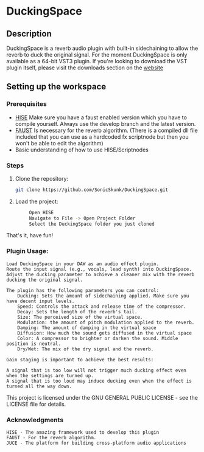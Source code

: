 # DuckingSpace

## Description
DuckingSpace is a reverb audio plugin with built-in sidechaining to allow the reverb to duck the original signal.
For the moment DuckingSpace is only available as a 64-bit VST3 plugin.
If you're looking to download the VST plugin itself, please visit the downloads section on the [website](https://www.sonicskunk.com/#Downloads)

## Setting up the workspace
### Prerequisites
- [HISE](https://github.com/christophhart/HISE/tree/develop)
        Make sure you have a faust enabled version which you have to compile yourself. Always use the develop branch and the latest version.
- [FAUST](https://github.com/grame-cncm/faust)
        Is necessary for the reverb algorithm. (There is a compiled dll file included that you can use as a hardcoded fx scriptnode but then you won't be able to edit the algorithm)
- Basic understanding of how to use HISE/Scriptnodes

### Steps
1. Clone the repository:
   ```sh
   git clone https://github.com/SonicSkunk/DuckingSpace.git

2. Load the project:
   ```sh
        Open HISE
        Navigate to File -> Open Project Folder
        Select the DuckingSpace folder you just cloned

That's it, have fun!

### Plugin Usage:

    Load DuckingSpace in your DAW as an audio effect plugin.    
    Route the input signal (e.g., vocals, lead synth) into DuckingSpace.
    Adjust the ducking parameter to achieve a cleaner mix with the reverb ducking the original signal.
    
    The plugin has the following parameters you can control:
        Ducking: Sets the amount of sidechaining applied. Make sure you have decent input levels.
        Speed: Controls the attack and release time of the compressor.
        Decay: Sets the length of the reverb's tail.
        Size: The perceived size of the virtual space.
        Modulation: the amount of pitch modulation applied to the reverb.
        Damping: The amount of damping in the virtual space
        Diffusion: How much the sound gets diffused in the virtual space
        Color: A compressor to brighter or darken the sound. Middle position is neutral.
        Dry/Wet: The mix of the dry signal and the reverb.

    Gain staging is important to achieve the best results:

    A signal that is too low will not trigger much ducking effect even when the settings are turned up.
    A signal that is too loud may induce ducking even when the effect is turned all the way down.



This project is licensed under the GNU GENERAL PUBLIC LICENSE - see the LICENSE file for details.

### Acknowledgments

    HISE - The amazing framework used to develop this plugin
    FAUST - For the reverb algorithm.
    JUCE - The platform for building cross-platform audio applications
